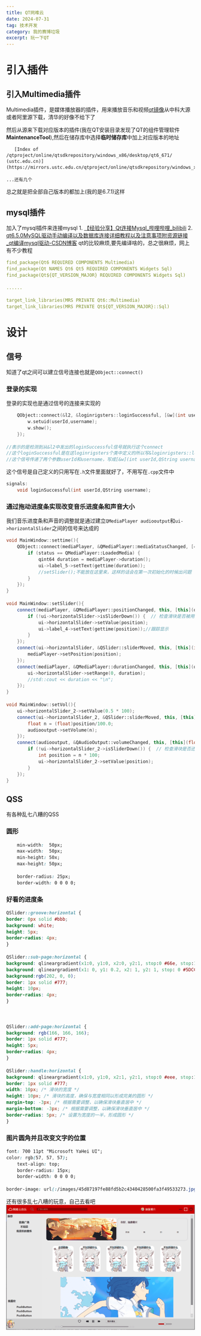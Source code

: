 ```yaml
---
title: QT网难云
date: 2024-07-31
tag: 技术开发
category: 我的赛博垃圾
excerpt: 玩一下QT
---
```

# 引入插件
## 引入Multimedia插件
Multimedia插件，是媒体播放器的插件，用来播放音乐和视频[qt镜像](https://download.qt.io/static/mirrorlist/)从中科大源或者阿里源下载，清华的好像不给下了

然后从源来下载对应版本的插件(我在QT安装目录发现了QT的组件管理软件**MaintenanceTool**),然后在储存库中选择**临时储存库**中加上对应版本的地址
```
   [Index of /qtproject/online/qtsdkrepository/windows_x86/desktop/qt6_671/ (ustc.edu.cn)](https://mirrors.ustc.edu.cn/qtproject/online/qtsdkrepository/windows_x86/desktop/qt6_671/)

...还有几个
```
总之就是把全部自己版本的都加上(我的是6.7.1)这样
## mysql插件
加入了mysql插件来连接mysql
	1. [【经验分享】Qt连接Mysql_哔哩哔哩_bilibili](https://www.bilibili.com/video/BV1Jk4y167tt/?spm_id_from=333.1007.top_right_bar_window_history.content.click)
	2. [qt6.5.0MySQL驱动手动编译以及数据库连接详细教程以及注意事项附资源链接_qt编译mysql驱动-CSDN博客](https://blog.csdn.net/m0_52072919/article/details/130094915)
qt的比较麻烦,要先编译啥的，总之很麻烦，网上有不少教程

```yml
find_package(Qt6 REQUIRED COMPONENTS Multimedia)
find_package(Qt NAMES Qt6 Qt5 REQUIRED COMPONENTS Widgets Sql)
find_package(Qt${QT_VERSION_MAJOR} REQUIRED COMPONENTS Widgets Sql)

......

target_link_libraries(MRS PRIVATE Qt6::Multimedia)
target_link_libraries(MRS PRIVATE Qt${QT_VERSION_MAJOR}::Sql)
```
# 设计
## 信号
知道了qt之间可以建立信号连接也就是`QObject::connect()`
### 登录的实现
登录的实现也是通过信号的连接来实现的
```cpp
    QObject::connect(&l2, &loginrigsters::loginSuccessful, [&w](int userId,QString username) {//绑定信号
        w.setuid(userId,username);
        w.show();
    });

//表示的是检测到从&l2中发出的loginSuccessful信号就执行这个connect
//这个loginSuccessful是在这loginrigsters个类中定义的所以写&loginrigsters::loginSuccessful
//这个信号传递了两个参数userId和username，写成[&w](int userId,QString username)
```
这个信号是自己定义的只用写在`.h`文件里面就好了，不用写在`.cpp`文件中
```h
signals:
    void loginSuccessful(int userId,QString username);
```
### 通过拖动进度条实现改变音乐进度条和声音大小
我们音乐进度条和声音的调整就是通过建立`QMediaPlayer audiooutput`和`ui->horizontalSlider`之间的信号来达成的
```cpp
void MainWindow::settime(){
    QObject::connect(mediaPlayer, &QMediaPlayer::mediaStatusChanged, [=](QMediaPlayer::MediaStatus status){
        if (status == QMediaPlayer::LoadedMedia) {
            qint64 duration = mediaPlayer->duration();
            ui->label_5->setText(gettime(duration));
            //setSlider();不能放在这里来，这样的话会在第一次初始化的时候出问题
        }
    });
}

void MainWindow::setSlider(){
    connect(mediaPlayer, &QMediaPlayer::positionChanged, this, [this](qint64 position) {
        if (!ui->horizontalSlider->isSliderDown()) {  // 检查滑块是否被用户拖动
            ui->horizontalSlider->setValue(position);
            ui->label_4->setText(gettime(position));//跟踪显示
        }
    });
    connect(ui->horizontalSlider, &QSlider::sliderMoved, this, [this](int position) {
        mediaPlayer->setPosition(position);
    });
    connect(mediaPlayer, &QMediaPlayer::durationChanged, this, [this](qint64 duration) {
        ui->horizontalSlider->setRange(0, duration);
        //std::cout << duration << "\n";
    });
}

void MainWindow::setVol(){
    ui->horizontalSlider_2->setValue(0.5 * 100);
    connect(ui->horizontalSlider_2, &QSlider::sliderMoved, this, [this](int position) {
        float n = (float)position/100.0;
        audiooutput->setVolume(n);
    });
    connect(audiooutput, &QAudioOutput::volumeChanged, this, [this](float n) {
        if (!ui->horizontalSlider_2->isSliderDown()) {  // 检查滑块是否还在被用户拖动
            int position = n * 100;
            ui->horizontalSlider_2->setValue(position);
        }
    });
}
```
## QSS
有各种乱七八糟的QSS
### 圆形
```css
    min-width:  50px;
    max-width:  50px;
    min-height: 50x;
    max-height: 50px;

    border-radius: 25px;
    border-width: 0 0 0 0;
```
### 好看的进度条
```css
QSlider::groove:horizontal {
border: 0px solid #bbb;
background: white;
height: 5px;
border-radius: 4px;
}

QSlider::sub-page:horizontal {
background: qlineargradient(x1:0, y1:0, x2:0, y2:1, stop:0 #66e, stop:1 #bbf);
background: qlineargradient(x1: 0, y1: 0.2, x2: 1, y2: 1, stop: 0 #5DCCFF, stop: 1 #0063B1);
background:rgb(202, 0, 0);
border: 1px solid #777;
height: 10px;
border-radius: 4px;
}

  

QSlider::add-page:horizontal {
background: rgb(166, 166, 166);
border: 1px solid #777;
height: 5px;
border-radius: 4px;
}

QSlider::handle:horizontal {
background: qlineargradient(x1:0, y1:0, x2:1, y2:1, stop:0 #eee, stop:1 #ccc);
border: 1px solid #777;
width: 10px; /* 滑块的宽度 */
height: 10px; /* 滑块的高度，确保与宽度相同以形成完美的圆形 */
margin-top: -3px; /* 根据需要调整，以确保滑块垂直居中 */
margin-bottom: -3px; /* 根据需要调整，以确保滑块垂直居中 */
border-radius: 5px; /* 设置为宽度的一半，形成圆形 */
}
```
### 图片圆角并且改变文字的位置
```css
font: 700 11pt "Microsoft YaHei UI";
color: rgb(57, 57, 57);
    text-align: top;
    border-radius: 15px;
    border-width: 0 0 0 0;
	
border-image: url(:/images/45d87197fe88fd5b2c4340428500fa3f49533273.jpg);
```
还有很多乱七八糟的玩意，自己去看吧
![](../images/PixPin_2024-07-31_11-51-28.png)
